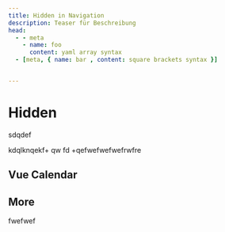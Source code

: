 ```yaml
---
title: Hidden in Navigation
description: Teaser für Beschreibung
head:
  - - meta
    - name: foo
      content: yaml array syntax
  - [meta, { name: bar , content: square brackets syntax }]


---
```


# Hidden

sdqdef

kdqlknqekf+
qw
fd
+qefwefwefwefrwfre

## Vue Calendar

<ClientOnly>
  <VueDatePick></VueDatePick>
</ClientOnly>



## More 

<ClientOnly>
<FormTest />
</ClientOnly>



fwefwef

<!--

## Image Compare

<ImageCompare
  img1="/images/mitPlatanen.jpg"
  img2="/images/ohnePlatanen.jpg"
  >
  </ImageCompare>
-->

